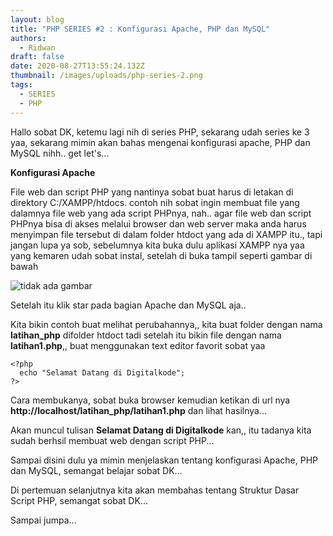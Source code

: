 ```yaml
---
layout: blog
title: "PHP SERIES #2 : Konfigurasi Apache, PHP dan MySQL"
authors:
  - Ridwan
draft: false
date: 2020-08-27T13:55:24.132Z
thumbnail: /images/uploads/php-series-2.png
tags:
  - SERIES
  - PHP
---
```

Hallo sobat DK, ketemu lagi nih di series PHP, sekarang udah series ke 3 yaa, sekarang mimin akan bahas mengenai konfigurasi apache, PHP dan MySQL nihh.. get let's...

**Konfigurasi Apache**

File web dan script PHP yang nantinya sobat buat harus di letakan di direktory C:/XAMPP/htdocs. contoh nih sobat ingin membuat file yang dalamnya file web yang ada script PHPnya, nah.. agar file web dan script PHPnya bisa di akses melalui browser dan web server maka anda harus menyimpan file tersebut di dalam folder htdoct yang ada di XAMPP itu., tapi jangan lupa ya sob, sebelumnya kita buka dulu aplikasi XAMPP nya yaa yang kemaren udah sobat instal, setelah di buka tampil seperti gambar di bawah

![tidak ada gambar](/images/uploads/6.png "gambar 1")

Setelah itu klik star pada bagian Apache dan MySQL aja..

Kita bikin contoh buat melihat perubahannya,, kita buat folder dengan nama **latihan_php** difolder htdoct tadi setelah itu bikin file dengan nama **latihan1.php**,, buat menggunakan text editor favorit sobat yaa

```
<?php 
  echo "Selamat Datang di Digitalkode";
?>
```

Cara membukanya, sobat buka browser kemudian ketikan di url nya **http://localhost/latihan_php/latihan1.php** dan lihat hasilnya...

Akan muncul tulisan **Selamat Datang di Digitalkode** kan,, itu tadanya kita sudah berhsil membuat web dengan script PHP...

Sampai disini dulu ya mimin menjelaskan tentang konfigurasi Apache, PHP dan MySQL, semangat belajar sobat DK...

Di pertemuan selanjutnya kita akan membahas tentang Struktur Dasar Script PHP, semangat sobat DK...

Sampai jumpa...